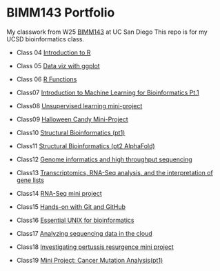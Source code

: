 # BIMM143 Portfolio

My classwork from W25 [BIMM143](https://bioboot.github.io/bimm143_W25/) at UC San Diego 
This repo is for my UCSD bioinformatics class. 

- Class 04 [Introduction to R]()
  
- Class 05 [Data viz with ggplot](https://htmlpreview.github.io/?https://raw.githubusercontent.com/izzy659/bimm143_github/refs/heads/main/Class05/class05.html)

- Class 06 [R Functions](https://htmlpreview.github.io/?https://raw.githubusercontent.com/izzy659/bimm143_github/refs/heads/main/Class06/class06.html)

- Class07 [Introduction to Machine Learning for Bioinformatics Pt.1](https://htmlpreview.github.io/?https://raw.githubusercontent.com/izzy659/bimm143_github/refs/heads/main/Class07/Class7.html)

- Class08 [Unsupervised learning mini-project](https://htmlpreview.github.io/?https://raw.githubusercontent.com/izzy659/bimm143_github/refs/heads/main/Class08/Class_08.html)

- Class09 [Halloween Candy Mini-Project](https://htmlpreview.github.io/?)

- Class10 [Structural Bioinformatics (pt1)](https://htmlpreview.github.io/?https://raw.githubusercontent.com/izzy659/bimm143_github/refs/heads/main/Class10/Comparitive%20Structural%20Analysis.html)

- Class11 [Structural Bioinformatics (pt2 AlphaFold)](https://htmlpreview.github.io/?https://raw.githubusercontent.com/izzy659/bimm143_github/refs/heads/main/Class11/Class%2011_%20HW.html)

- Class12 [Genome informatics and high throughput sequencing](https://htmlpreview.github.io/?https://raw.githubusercontent.com/izzy659/bimm143_github/refs/heads/main/Class12/class12.html)

- Class13 [Transcriptomics, RNA-Seq analysis, and the interpretation of gene lists](https://htmlpreview.github.io/?https://raw.githubusercontent.com/izzy659/bimm143_github/refs/heads/main/Class13/Transcriptomics%20and%20the%20analysis%20of%20RNA-Seq%20data%22.html)

- Class14 [RNA-Seq mini project](https://htmlpreview.github.io/?)

- Class15 [Hands-on with Git and GitHub](https://htmlpreview.github.io/?)

- Class16 [Essential UNIX for bioinformatics](https://htmlpreview.github.io/?)

- Class17 [Analyzing sequencing data in the cloud](https://htmlpreview.github.io/?)

- Class18 [Investigating pertussis resurgence mini project](https://htmlpreview.github.io/?)

- Class19 [Mini Project: Cancer Mutation Analysis(pt1)](https://htmlpreview.github.io/?)
